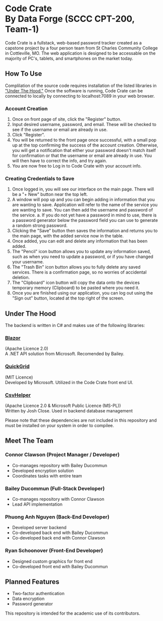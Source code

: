 # Code Crate<br>By Data Forge (SCCC CPT-200, Team-1)

Code Crate is a fullstack, web-based password tracker created as a capstone project by a four person team from St Charles Community College in Cottleville, MO. The web application is designed to be accessable on the majority of PC's, tablets, and smartphones on the market today.

## How To Use
Complilation of the source code requires installation of the listed libraries in ["Under The Hood."](#under-the-hood) Once the software is running, Code Crate can be connected to locally by connecting to localhost:7089 in your web browser.

### Account Creation
1. Once on front page of site, click the "Register" button.
2. Input desired username, password, and email. These will be checked to see if the username or email are already in use.
3. Click "Register".
4. You will be returned to the front page once successful, with a small pop up at the top confirming the success of the account creation. Otherwise, you will get a notification that either your password doesn't match itself for confirmation or that the username or email are already in use. You will then have to correct the info, and try again.
5. You are now free to Log in to Code Crate with your account info.

### Creating Credentials to Save
1. Once logged in, you will see our interface on the main page. There will be a "+ New" button near the top left.
2.  A window will pop up and you can begin adding in information that you are wanting to save. Application will refer to the name of the service you are wanting to save. You can then add the username and password of the service.
  a. If you do not yet have a password in mind to use, there is a password generator below the password field you can use to generate a random strong password.
3. Clicking the "Save" button then saves the information and returns you to the main page, with the added service now in the table.
4. Once added, you can edit and delete any information that has been added.
5. The "Pencil" icon button allows you to update any information saved, such as when you need to update a password, or if you have changed your username.
6. The "Trash Bin" icon button allows you to fully delete any saved services. There is a confirmation page, so no worries of accidental deletion.
7. The "Clipboard" icon button will copy the data onto the devices temporary memory (Clipboard) to be pasted where you need it.
8. Once you are finished using our application, you can log out using the "Sign out" button, located at the top right of the screen.

## Under The Hood
The backend is written in C# and makes use of the following libraries:
### [Blazor](https://dotnet.microsoft.com/en-us/apps/aspnet/web-apps/blazor)
(Apache Licence 2.0)  
A .NET API solution from Microsoft. Recomended by Bailey.

### [QuickGrid](https://aspnet.github.io/quickgridsamples/)
(MIT Licence)  
Developed by Microsoft. Utilized in the Code Crate front end UI.

### [CsvHelper](https://joshclose.github.io/CsvHelper/)
(Apache Licence 2.0 & Microsoft Public Licence (MS-PL))  
Written by Josh Close. Used in backend database management

Please note that these dependencies are not included in this repository and must be installed on your system in order to compilee.

## Meet The Team
### Connor Clawson (Project Manager / Developer)
- Co-manages repository with Bailey Ducommun
- Developed encryption solution
- Coordinates tasks with entire team

### Bailey Ducommun (Full-Stack Developer)
- Co-manages repository with Connor Clawson
- Lead API implementation

### Phuong Anh Nguyen (Back-End Developer)
- Developed server backend
- Co-developed back end with Bailey Ducommun
- Co-developed back end with Connor Clawson

### Ryan Schoonover (Front-End Developer)
- Designed custom graphics for front end
- Co-developed front end with Bailey Ducommun

## Planned Features
- Two-factor authentication
- Data encryption
- Password generator

This repository is intended for the academic use of its contributors.
